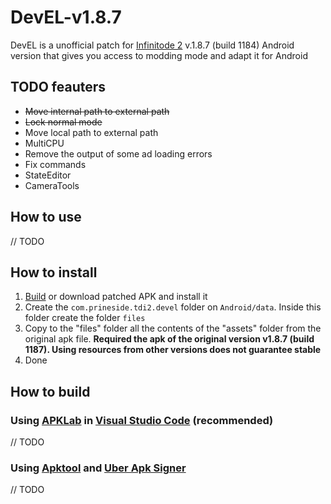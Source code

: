 # DevEL-v1.8.7

DevEL is a unofficial patch for [Infinitode 2](https://infinitode.prineside.com/) v.1.8.7 (build 1184) Android version that gives you access to modding mode and adapt it for Android

## TODO feauters

* ~~Move internal path to external path~~
* ~~Lock normal mode~~
* Move local path to external path
* MultiCPU
* Remove the output of some ad loading errors
* Fix commands
* StateEditor
* CameraTools 

## How to use

  // TODO

## How to install

1. [Build](#how-to-build) or download patched APK and install it
2. Create the <code>com.prineside.tdi2.devel</code> folder on <code>Android/data</code>. Inside this folder create the folder <code>files</code>
3. Copy to the "files" folder all the contents of the "assets" folder from the original apk file. **Required the apk of the original version v1.8.7 (build 1187). Using resources from other versions does not guarantee stable**
4. Done

## How to build

### Using [APKLab](https://marketplace.visualstudio.com/items?itemName=Surendrajat.apklab) in [Visual Studio Code](https://code.visualstudio.com/) (recommended)

  // TODO

### Using [Apktool](https://ibotpeaches.github.io/Apktool/) and [Uber Apk Signer](https://github.com/patrickfav/uber-apk-signer)

  // TODO
